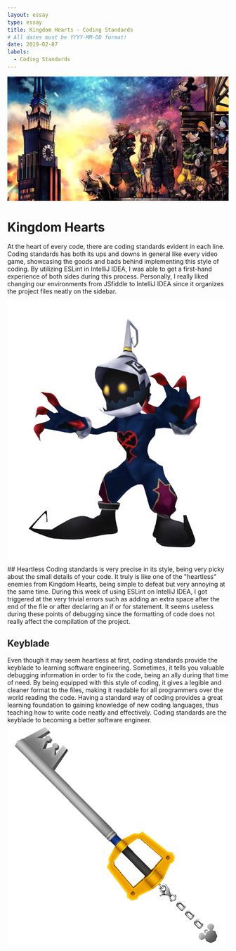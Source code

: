 ```yaml
---
layout: essay
type: essay
title: Kingdom Hearts - Coding Standards
# All dates must be YYYY-MM-DD format!
date: 2019-02-07
labels:
  - Coding Standards
---
```

<img class="ui medium right floated rounded image" src="../images/kingdom-hearts.jpg">

# Kingdom Hearts
At the heart of every code, there are coding standards evident in each line. Coding standards has both its ups and downs in general like every video game, showcasing the goods and bads behind implementing this style of coding. By utilizing ESLint in IntelliJ IDEA, I was able to get a first-hand experience of both sides during this process. Personally, I really liked changing our environments from JSfiddle to IntelliJ IDEA since it organizes the project files neatly on the sidebar. 

<img class="ui medium right floated rounded image" src="../images/heartless.png">
## Heartless
Coding standards is very precise in its style, being very picky about the small details of your code. It truly is like one of the "heartless" enemies from Kingdom Hearts, being simple to defeat but very annoying at the same time. During this week of using ESLint on IntelliJ IDEA, I got triggered at the very trivial errors such as adding an extra space after the end of the file or after declaring an if or for statement. It seems useless during these points of debugging since the formatting of code does not really affect the compilation of the project. 

## Keyblade
Even though it may seem heartless at first, coding standards provide the keyblade to learning software engineering. Sometimes, it tells you valuable debugging information in order to fix the code, being an ally during that time of need. By being equipped with this style of coding, it gives a legible and cleaner format to the files, making it readable for all programmers over the world reading the code. Having a standard way of coding provides a great learning foundation to gaining knowledge of new coding languages, thus teaching how to write code neatly and effectively. Coding standards are the keyblade to becoming a better software engineer.
<img class="ui medium right floated rounded image" src="../images/keyblade.png">
